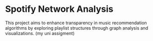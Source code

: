 # Spotify Network Analysis
This project aims to enhance transparency in music recommendation algorithms by exploring playlist structures through graph analysis and visualizations.
(my uni assigment)
